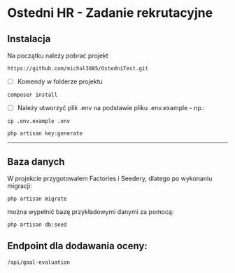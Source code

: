 # Ostedni HR - Zadanie rekrutacyjne

## Instalacja

Na początku należy pobrać projekt
```
https://github.com/michal3085/OstedniTest.git
```
- [ ] Komendy w folderze projektu
```
composer install
```
- [ ] Należy utworzyć plik .env na podstawie pliku .env.example - np.:
```
cp .env.example .env
```
```
php artisan key:generate
```
-----

## Baza danych

W projekcie przygotowałem Factories i Seedery, dlatego po wykonaniu migracji:

```
php artisan migrate
```

można wypełnić bazę przykładowymi danymi za pomocą:

```
php artisan db:seed
```

## Endpoint dla dodawania oceny:


```
/api/goal-evaluation
```
